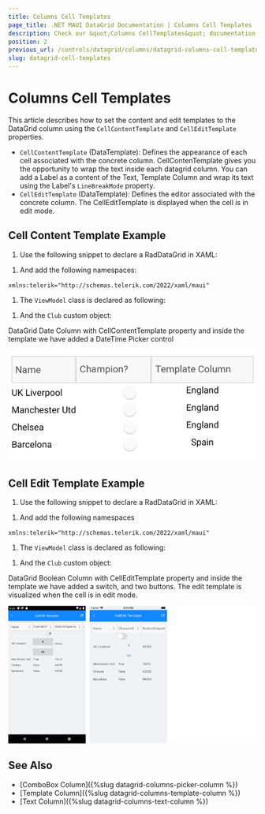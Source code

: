 ```yaml
---
title: Columns Cell Templates
page_title: .NET MAUI DataGrid Documentation | Columns Cell Templates
description: Check our &quot;Columns CellTemplates&quot; documentation article for Telerik DataGrid for .NET MAUI.
position: 2
previous_url: /controls/datagrid/columns/datagrid-columns-cell-templates
slug: datagrid-cell-templates
---
```


# Columns Cell Templates

This article describes how to set the content and edit templates to the DataGrid column using the `CellContentTemplate` and `CellEditTemplate` properties.

* `CellContentTemplate` (DataTemplate): Defines the appearance of each cell associated with the concrete column. CellContenTemplate gives you the opportunity to wrap the text inside each datagrid column. You can add a Label as a content of the Text, Template Column and wrap its text using the Label's `LineBreakMode` property.
* `CellEditTemplate` (DataTemplate): Defines the editor associated with the concrete column. The CellEditTemplate is displayed when the cell is in edit mode.

## Cell Content Template Example

1. Use the following snippet to declare a RadDataGrid in XAML:

 <snippet id='datagrid-columns-cellcontenttemplate-xaml' />

1. And add the following namespaces:

 ```XAML
xmlns:telerik="http://schemas.telerik.com/2022/xaml/maui"
 ```

1. The `ViewModel` class is declared as following:

 <snippet id='datagrid-column-view-model' />

1. And the `Club` custom object:

 <snippet id='datagrid-club-model' />

DataGrid Date Column with CellContentTemplate property and inside the template we have added a DateTime Picker control

![DataGrid Cell Content Template Property](../images/datagrid-column-cell-content-template.png)

## Cell Edit Template Example

1. Use the following snippet to declare a RadDataGrid in XAML:

 <snippet id='datagrid-columns-celledittemplate-xaml' />

1. And add the following namespaces

 ```XAML
xmlns:telerik="http://schemas.telerik.com/2022/xaml/maui"
 ```

1. The `ViewModel` class is declared as following:

 <snippet id='datagrid-column-view-model' />

1. And the `Club` custom object:

 <snippet id='datagrid-club-model' />

DataGrid Boolean Column with CellEditTemplate property and inside the template we have added a switch, and two buttons. The edit template is visualized when the cell is in edit mode.

![DataGrid Cell Content Template Property](../images/datagrid-column-cell-edit-template.png)

## See Also

- [ComboBox Column]({%slug datagrid-columns-picker-column %})
- [Template Column]({%slug datagrid-columns-template-column %})
- [Text Column]({%slug datagrid-columns-text-column %})
